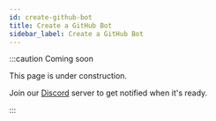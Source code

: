 ```yaml
---
id: create-github-bot
title: Create a GitHub Bot
sidebar_label: Create a GitHub Bot
---
```


:::caution Coming soon

This page is under construction.

Join our [Discord](https://discord.traxion.dev/) server to get notified when it's ready.

:::
